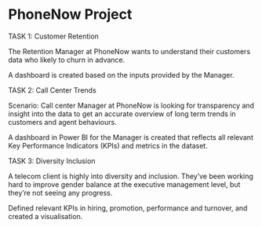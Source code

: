 # PhoneNow Project
TASK 1: Customer Retention

The Retention Manager at PhoneNow wants to understand their customers data who likely to churn in advance.

A dashboard is created based on the inputs provided by the Manager.

TASK 2: Call Center Trends

Scenario: Call center Manager at PhoneNow is looking for transparency and insight into the data to get an accurate overview of long term trends in customers and agent behaviours.

A dashboard in Power BI for the Manager is created that reflects all relevant Key Performance Indicators (KPIs) and metrics in the dataset.

TASK 3: Diversity Inclusion

A telecom client is highly into diversity and inclusion. They’ve been working hard to improve gender balance at the executive management level, but they’re not seeing any progress.

Defined relevant KPIs in hiring, promotion, performance and turnover, and created a visualisation.
